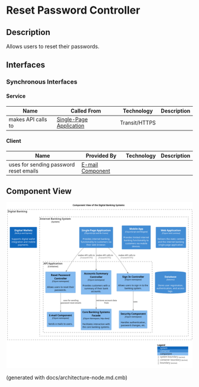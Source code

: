 # Reset Password Controller
## Description
Allows users to reset their passwords.


## Interfaces

### Synchronous Interfaces

#### Service
| Name | Called From | Technology | Description |
|---|---|---|---|
| makes API calls to | [Single-Page Application](../../mybank/digital-banking/single-page-app.md) | Transit/HTTPS |  |

#### Client
| Name | Provided By | Technology | Description |
|---|---|---|---|
| uses for sending password reset emails | [E-mail Component](../../mybank/digital-banking/email-component.md) |  |  |

## Component View
![Component View of the Digital Banking Systems](../../mybank/digital-banking/component-view.png)


(generated with docs/architecture-node.md.cmb)
